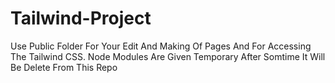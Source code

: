 # Tailwind-Project
Use Public Folder For Your Edit And Making Of Pages And For Accessing The Tailwind CSS. Node Modules Are Given Temporary After Somtime It Will Be Delete From This Repo

